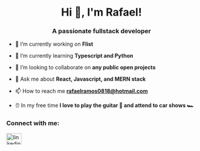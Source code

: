 <h1 align="center">Hi 👋, I'm Rafael!</h1>
<h3 align="center">A passionate fullstack developer</h3>

- 🔭 I’m currently working on **Flist**

- 🌱 I’m currently learning **Typescript and Python**

- 👯 I’m looking to collaborate on **any public open projects**

- 💬 Ask me about **React, Javascript, and MERN stack**

- 📫 How to reach me **rafaelramos0818@hotmail.com**

- ⏰ In my free time **I love to play the guitar 🎸 and attend to car shows 🏎️**

<h3 align="left">Connect with me:</h3>
<p align="left">
<a href="https://linkedin.com/in/rafael-ramos-na/" target="blank"><img align="center" src="https://raw.githubusercontent.com/rahuldkjain/github-profile-readme-generator/master/src/images/icons/Social/linked-in-alt.svg" alt="linkedin.com/in/rafael-ramos-na/" height="30" width="40" /></a>
</p>
